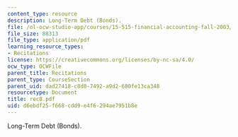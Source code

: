 ```yaml
---
content_type: resource
description: Long-Term Debt (Bonds).
file: /ol-ocw-studio-app/courses/15-515-financial-accounting-fall-2003/d6ebdf25f668cdd9e4f6294ae7951b8e_rec8.pdf
file_size: 88313
file_type: application/pdf
learning_resource_types:
- Recitations
license: https://creativecommons.org/licenses/by-nc-sa/4.0/
ocw_type: OCWFile
parent_title: Recitations
parent_type: CourseSection
parent_uid: dad27418-c8d8-7492-a9d2-680fe13ca348
resourcetype: Document
title: rec8.pdf
uid: d6ebdf25-f668-cdd9-e4f6-294ae7951b8e
---
```

Long-Term Debt (Bonds).